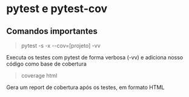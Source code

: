 # pytest e pytest-cov

## Comandos importantes

> pytest -s -x --cov=[projeto] -vv

Executa os testes com pytest de forma verbosa (-vv) e adiciona nosso código como base de cobertura

> coverage html

Gera um report de cobertura após os testes, em formato HTML